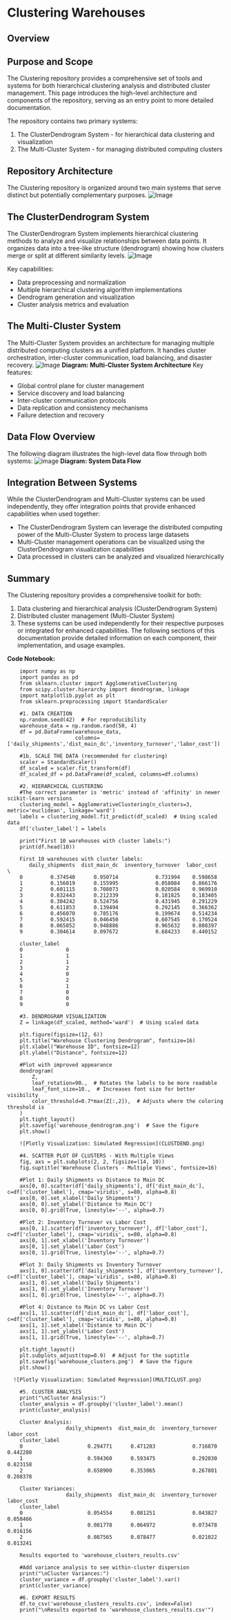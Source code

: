 # Clustering Warehouses
## Overview
## Purpose and Scope
The Clustering repository provides a comprehensive set of tools and systems for both hierarchical clustering analysis and distributed cluster management. This page introduces the high-level architecture and components of the repository, serving as an entry point to more detailed documentation.

The repository contains two primary systems:
1. The ClusterDendrogram System - for hierarchical data clustering and visualization
2. The Multi-Cluster System - for managing distributed computing clusters

## Repository Architecture
The Clustering repository is organized around two main systems that serve distinct but potentially complementary purposes.
![Image](RA.png)

## The ClusterDendrogram System
The ClusterDendrogram System implements hierarchical clustering methods to analyze and visualize relationships between data points. It organizes data into a tree-like structure (dendrogram) showing how clusters merge or split at different similarity levels.
![Image](CDS.png)

Key capabilities:
- Data preprocessing and normalization
- Multiple hierarchical clustering algorithm implementations
- Dendrogram generation and visualization
- Cluster analysis metrics and evaluation

## The Multi-Cluster System
The Multi-Cluster System provides an architecture for managing multiple distributed computing clusters as a unified platform. It handles cluster orchestration, inter-cluster communication, load balancing, and disaster recovery.
![Image](MCS.png)
**Diagram: Multi-Cluster System Architecture**
Key features:
- Global control plane for cluster management
- Service discovery and load balancing
- Inter-cluster communication protocols
- Data replication and consistency mechanisms
- Failure detection and recovery

## Data Flow Overview
The following diagram illustrates the high-level data flow through both systems:
![image](DFO.png)
**Diagram: System Data Flow**

## Integration Between Systems
While the ClusterDendrogram and Multi-Cluster systems can be used independently, they offer integration points that provide enhanced capabilities when used together:
- The ClusterDendrogram System can leverage the distributed computing power of the Multi-Cluster System to process large datasets
- Multi-Cluster management operations can be visualized using the ClusterDendrogram visualization capabilities
- Data processed in clusters can be analyzed and visualized hierarchically

## Summary
The Clustering repository provides a comprehensive toolkit for both:
1. Data clustering and hierarchical analysis (ClusterDendrogram System)
2. Distributed cluster management (Multi-Cluster System)
3. These systems can be used independently for their respective purposes or integrated for enhanced capabilities. The following sections of this documentation provide detailed information on each component, their implementation, and usage examples.


**Code Notebook:**
```
    import numpy as np
    import pandas as pd
    from sklearn.cluster import AgglomerativeClustering
    from scipy.cluster.hierarchy import dendrogram, linkage
    import matplotlib.pyplot as plt
    from sklearn.preprocessing import StandardScaler
    
    #1. DATA CREATION
    np.random.seed(42)  # For reproducibility
    warehouse_data = np.random.rand(50, 4)
    df = pd.DataFrame(warehouse_data, 
                      columns=['daily_shipments','dist_main_dc','inventory_turnover','labor_cost'])
    
    #1b. SCALE THE DATA (recommended for clustering)
    scaler = StandardScaler()
    df_scaled = scaler.fit_transform(df)
    df_scaled_df = pd.DataFrame(df_scaled, columns=df.columns)
    
    #2. HIERARCHICAL CLUSTERING
    #The correct parameter is 'metric' instead of 'affinity' in newer scikit-learn versions
    clustering_model = AgglomerativeClustering(n_clusters=3, metric='euclidean', linkage='ward')
    labels = clustering_model.fit_predict(df_scaled)  # Using scaled data
    df['cluster_label'] = labels
    
    print("First 10 warehouses with cluster labels:")
    print(df.head(10))
    
    First 10 warehouses with cluster labels:
       daily_shipments  dist_main_dc  inventory_turnover  labor_cost  \
    0         0.374540      0.950714            0.731994    0.598658   
    1         0.156019      0.155995            0.058084    0.866176   
    2         0.601115      0.708073            0.020584    0.969910   
    3         0.832443      0.212339            0.181825    0.183405   
    4         0.304242      0.524756            0.431945    0.291229   
    5         0.611853      0.139494            0.292145    0.366362   
    6         0.456070      0.785176            0.199674    0.514234   
    7         0.592415      0.046450            0.607545    0.170524   
    8         0.065052      0.948886            0.965632    0.808397   
    9         0.304614      0.097672            0.684233    0.440152   
    
    cluster_label  
    0              0  
    1              1  
    2              1  
    3              2  
    4              0  
    5              2  
    6              1  
    7              0  
    8              0  
    9              0  
    
    #3. DENDROGRAM VISUALIZATION
    Z = linkage(df_scaled, method='ward')  # Using scaled data
    
    plt.figure(figsize=(12, 6))
    plt.title("Warehouse Clustering Dendrogram", fontsize=16)
    plt.xlabel("Warehouse ID", fontsize=12)
    plt.ylabel("Distance", fontsize=12)
    
    #Plot with improved appearance
    dendrogram(
        Z,
        leaf_rotation=90.,  # Rotates the labels to be more readable
        leaf_font_size=10.,  # Increases font size for better visibility
        color_threshold=0.7*max(Z[:,2]),  # Adjusts where the coloring threshold is
    )
    plt.tight_layout()
    plt.savefig('warehouse_dendrogram.png')  # Save the figure
    plt.show()
    
    ![Plotly Visualization: Simulated Regression](CLUSTDEND.png)
    
    #4. SCATTER PLOT OF CLUSTERS - With Multiple Views
    fig, axs = plt.subplots(2, 2, figsize=(14, 10))
    fig.suptitle('Warehouse Clusters - Multiple Views', fontsize=16)
    
    #Plot 1: Daily Shipments vs Distance to Main DC
    axs[0, 0].scatter(df['daily_shipments'], df['dist_main_dc'], c=df['cluster_label'], cmap='viridis', s=80, alpha=0.8)
    axs[0, 0].set_xlabel('Daily Shipments')
    axs[0, 0].set_ylabel('Distance to Main DC')
    axs[0, 0].grid(True, linestyle='--', alpha=0.7)
    
    #Plot 2: Inventory Turnover vs Labor Cost
    axs[0, 1].scatter(df['inventory_turnover'], df['labor_cost'], c=df['cluster_label'], cmap='viridis', s=80, alpha=0.8)
    axs[0, 1].set_xlabel('Inventory Turnover')
    axs[0, 1].set_ylabel('Labor Cost')
    axs[0, 1].grid(True, linestyle='--', alpha=0.7)
    
    #Plot 3: Daily Shipments vs Inventory Turnover
    axs[1, 0].scatter(df['daily_shipments'], df['inventory_turnover'], c=df['cluster_label'], cmap='viridis', s=80, alpha=0.8)
    axs[1, 0].set_xlabel('Daily Shipments')
    axs[1, 0].set_ylabel('Inventory Turnover')
    axs[1, 0].grid(True, linestyle='--', alpha=0.7)
    
    #Plot 4: Distance to Main DC vs Labor Cost
    axs[1, 1].scatter(df['dist_main_dc'], df['labor_cost'], c=df['cluster_label'], cmap='viridis', s=80, alpha=0.8)
    axs[1, 1].set_xlabel('Distance to Main DC')
    axs[1, 1].set_ylabel('Labor Cost')
    axs[1, 1].grid(True, linestyle='--', alpha=0.7)
    
    plt.tight_layout()
    plt.subplots_adjust(top=0.9)  # Adjust for the suptitle
    plt.savefig('warehouse_clusters.png')  # Save the figure
    plt.show()
    
  ![Plotly Visualization: Simulated Regression](MULTICLUST.png)
    
    #5. CLUSTER ANALYSIS
    print("\nCluster Analysis:")
    cluster_analysis = df.groupby('cluster_label').mean()
    print(cluster_analysis)
    
    Cluster Analysis:
                   daily_shipments  dist_main_dc  inventory_turnover  labor_cost
    cluster_label                                                               
    0                     0.294771      0.471283            0.716870    0.442280
    1                     0.594360      0.593475            0.292030    0.823158
    2                     0.658900      0.353065            0.267801    0.208378
    
    Cluster Variances:
                   daily_shipments  dist_main_dc  inventory_turnover  labor_cost
    cluster_label                                                               
    0                     0.054554      0.081251            0.043827    0.058466
    1                     0.081778      0.064972            0.073478    0.016156
    2                     0.087565      0.078477            0.021022    0.013241
    
    Results exported to 'warehouse_clusters_results.csv'
    
    #Add variance analysis to see within-cluster dispersion
    print("\nCluster Variances:")
    cluster_variance = df.groupby('cluster_label').var()
    print(cluster_variance)
    
    #6. EXPORT RESULTS
    df.to_csv('warehouse_clusters_results.csv', index=False)
    print("\nResults exported to 'warehouse_clusters_results.csv'")
```


